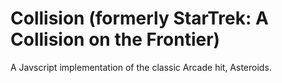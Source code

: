 Collision (formerly StarTrek: A Collision on the Frontier)
=========

A Javscript implementation of the classic Arcade hit, Asteroids. 
